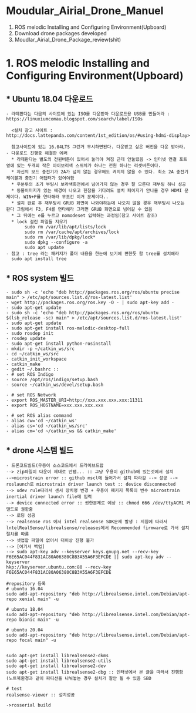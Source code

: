 Moudular_Airial_Drone_Manuel
============================

1. ROS melodic Installing and Configuring Environment(Upboard) 
2. Download drone packages developed
3. Moudlar_Airial_Drone_Package_review(shit)


# 1. ROS melodic Installing and Configuring Environment(Upboard) 
  
 ## * Ubuntu 18.04 다운로드
 
    - 라떼판다는 다음의 사이트에 있는 ISO를 다운받아 다운로드용 USB를 만들어라 : https://linuxiumcomau.blogspot.com/search/label/ISOs
      
      <설치 참고 사이트 : http://docs.lattepanda.com/content/1st_edition/os/#using-hdmi-display>
      
      참고사이트에 있는 16.04LTS 그런거 무시하면된다. 다운받고 싶은 버전을 다운 받아라.
    - 다운로드 진행중 해결한 에러
      * 라떼판다는 별도의 전원버튼이 있어서 눌러야 켜짐 근데 안눌렀음 -> 인터넷 연결 포트 옆에 있는 두개의 작은 아이보리색 스위치가 하나는 전원 하나는 리셋버튼이다.
      * 자신의 보드 충전기가 2A가 넘지 않는 경우에도 켜지지 않을 수 있다. 최소 2A 충전기 케이블과 충전기 어댑터가 있어야함 
      * 우분투의 초기 부팅시 보라색화면에서 넘어가지 않는 경우 잘 모른다 재부팅 하니 성공
      * 동물이미지가 있는 배경이 나오고 한참을 기다려도 설치 페이지가 안나올 경우 HDMI 문제이다. WIN+P를 연타해라 무조건 이거 문제이다.. 
      * 설치 완료 후 재부팅시 GRUB 화면이 나와야하는데 나오지 않을 경우 재부팅시 나오는 판다 그림에서 F3, F4를 연타해라 그러면 GRUB 화면으로 넘어갈 수 있음 
      * 그 뒤에는 e를 누르고 nomodeset 입력하는 과정임(참고 사이트 참조)
      * lock 걸린 파일들 지우기
           sudo rm /var/lib/apt/lists/lock
           sudo rm /var/cache/apt/archives/lock
           sudo rm /var/lib/dpkg/lock*
           sudo dpkg --configure -a
           sudo apt update
    - 참고 : tree 라는 패키지가 폴더 내용을 한눈에 보기에 편한듯 함 tree를 설치해라 
      sudo apt install tree
      
 ## * ROS system 빌드
    
    - sudo sh -c 'echo "deb http://packages.ros.org/ros/ubuntu precise main" > /etc/apt/sources.list.d/ros-latest.list'
    - wget http://packages.ros.org/ros.key -O - | sudo apt-key add -
    - sudo apt-get update
    - sudo sh -c 'echo "deb http://packages.ros.org/ros/ubuntu $(lsb_release -sc) main" > /etc/apt/sources.list.d/ros-latest.list'
    - sudo apt-get update
    - sudo apt-get install ros-melodic-desktop-full
    - sudo rosdep init
    - rosdep update
    - sudo apt-get install python-rosinstall
    - mkdir -p ~/catkin_ws/src
    - cd ~/catkin_ws/src
    - catkin_init_workspace
    - catkin_make
    - gedit ~/.bashrc :: 
    - # set ROS Indigo
    - source /opt/ros/indigo/setup.bash
    - source ~/catkin_ws/devel/setup.bash

    - # set ROS Network
    - export ROS_MASTER_URI=http://xxx.xxx.xxx.xxx:11311
    - export ROS_HOSTNAME=xxx.xxx.xxx.xxx

    - # set ROS alias command
    - alias cw='cd ~/catkin_ws'
    - alias cs='cd ~/catkin_ws/src'
    - alias cm='cd ~/catkin_ws && catkin_make'

 ## * drone 시스템 빌드
    
    - 드론코드빌드(우용이 소스코드에서 드라이브드랍
    --> zip파일이 다운이 제대로 안됌... :: 그냥 우용이 github에 있는것에서 설치 
    -->microstrain error :: github mscl에 들어가서 설치 따라감 --> 성공 --> roslaunch로 microstrain driver launch test :: device disconnected 
    --> udev rule따라서 센서 장치명 변경 + 우용이 패키지 목록의 변수 microstrain inertial driver launch file에 입력 
    --> device connected error :: 권한문제로 예상 :: chmod 666 /dev/ttyACM1 커맨드로 권한줌 
    --> 로딩 성공 
    --> realsense ros 에서 intel realsense SDK문제 발생 : 지침에 따라서 lntelRealSense/librealsense/releases에서 Recommended firmware로 가서 설치 절차를 따름
    --> 셋업할 파일이 없어서 더이상 진행 불가
    --> [여기서 백업]
    --> sudo apt-key adv --keyserver keys.gnupg.net --recv-key F6E65AC044F831AC80A06380C8B3A55A6F3EFCDE || sudo apt-key adv --keyserver
    hkp://keyserver.ubuntu.com:80 --recv-key F6E65AC044F831AC80A06380C8B3A55A6F3EFCDE

    #repository 등록
    # ubuntu 16.04
    sudo add-apt-repository "deb http://librealsense.intel.com/Debian/apt-repo xenial main" -u

    # ubuntu 18.04
    sudo add-apt-repository "deb http://librealsense.intel.com/Debian/apt-repo bionic main" -u

    # ubuntu 20.04
    sudo add-apt-repository "deb http://librealsense.intel.com/Debian/apt-repo focal main" -u


    sudo apt-get install librealsense2-dkms
    sudo apt-get install librealsense2-utils
    sudo apt-get install librealsense2-dev
    sudo apt-get install librealsense2-dbg :: 인터넷에서 본 글을 따라서 진행함 (노트북환경과 같이 파티션을 나눠놓는 경우 설치가 잘안 될 수 있음 SBD

    # test
    realsense-viewer :: 설치성공	
    
    ->rosserial build
